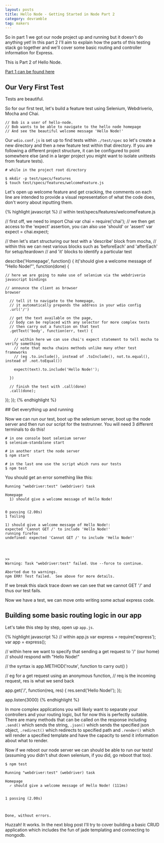 ```yaml
---
layout: posts
title: Hello Node - Getting Started in Node Part 2
category: devramble
tag: makers
---
```


So in part 1 we got our node project up and running but it doesn't do anything yet! In this part 2 I'll aim to explain how the parts of this testing stack go together and we'll cover some basic routing and controller information for Express.

This is Part 2 of Hello Node.

[Part 1 can be found here](http://www.michaellennox.me/devramble/2016/01/13/hello-node.html)

## Our Very First Test

Tests are beautiful.

So for our first test, let's build a feature test using Selenium, Webdriverio, Mocha and Chai.

~~~
// Bob is a user of hello-node.
// Bob wants to be able to navigate to the hello node homepage
// And see the beautiful welcome message 'Hello Node!'
~~~

Our `wdio.conf.js` is set up to find tests within `./test/spec` so let's create a new directory and then a new feature test within that  directory. If you are following a different project structure, it can be configured to point somewhere else (and in a larger project you might want to isolate unittests from feature tests).

~~~
# while in the project root directory

$ mkdir -p test/specs/features
$ touch test/specs/features/welcomeFeature.js
~~~

Let's open up welcome feature and get cracking, the comments on each line are intended to provide a visual representation of what the code does, don't worry about inputting them.

{% highlight javascript %}
// within test/specs/features/welcomeFeature.js

// first off, we need to import Chai
var chai = require('chai');
// we then get access to the 'expect' assertion, you can also use 'should' or 'assert'
var expect = chai.expect;

// then let's start structuring our test with a 'describe' block from mocha,
// within this we can nest various blocks such as 'beforeEach' and 'afterEach' for setup/teardown
// and 'it' blocks to identify a particular test

describe('Homepage', function() {
  it('should give a welcome message of "Hello Node!"', function(done) {

    // here we are going to make use of selenium via the webdriverio javascript bindings

    // announce the client as browser
    browser

      // tell it to navigate to the homepage,
      // it automatically prepends the address in your wdio config
      .url('/')

      // get the text available on the page,
      // body can be replaced with any selector for more complex tests
      // then carry out a function on that text
      .getText('body', function(err, text) {

        // within here we can use chai's expect statement to tell mocha to verify something
        // note that mocha chains methods unlike many other test frameworks
        // (eg .to.include(), instead of .toInclude(), not.to.equal(), instead of .not.toEqual())

        expect(text).to.include('Hello Node!');

      })

      // finish the test with .call(done)
      .call(done);

  });
});
{% endhighlight %}

## Get everything up and running

Now we can run our test, boot up the selenium server, boot up the node server and then run our script for the testrunner. You will need 3 different terminals to do this!

~~~
# in one console boot selenium server
$ selenium-standalone start

# in another start the node server
$ npm start

# in the last one use the script which runs our tests
$ npm test
~~~

You should get an error something like this:

~~~
Running "webdriver:test" (webdriver) task

Homepage
  1) should give a welcome message of Hello Node!


0 passing (2.00s)
1 failing

1) should give a welcome message of Hello Node!:
expected 'Cannot GET /' to include 'Hello Node!'
running firefox
undefined: expected 'Cannot GET /' to include 'Hello Node!'




>>
Warning: Task "webdriver:test" failed. Use --force to continue.

Aborted due to warnings.
npm ERR! Test failed.  See above for more details.
~~~

If we break this slack trace down we can see that we cannot GET '/' and thus our test fails.

Now we have a test, we can move onto writing some actual express code.

## Building some basic routing logic in our app

Let's take this step by step, open up `app.js`.

{% highlight javascript %}
// within app.js
var express = require('express');
var app = express();

// within here we want to specify that sending a get request to '/' (our home)
// should respond with "Hello Node!"

// the syntax is app.METHOD('route', function to carry out() )

// eg for a get request using an anonymous function,
// req is the incoming request, res is what we send back

app.get('/', function(req, res) {
  res.send('Hello Node!');
});

app.listen(3000)
{% endhighlight %}

In more complex applications you will likely want to separate your controllers and your routing logic, but for now this is perfectly suitable. There are many methods that can be called on the response including `.send()` which sends the string, `.json()` which sends the specified json object, `.redirect()` which redirects to specified path and `.render()` which will render a specified template and have the capacity to send it information about what to render.

Now if we reboot our node server we can should be able to run our tests! (assuming you didn't shut down selenium, if you did, go reboot that too).

~~~
$ npm test

Running "webdriver:test" (webdriver) task

Homepage
  ✓ should give a welcome message of Hello Node! (111ms)


1 passing (2.00s)



Done, without errors.
~~~

Huzzah! It works. In the next blog post I'll try to cover building a basic CRUD application which includes the fun of jade templating and connecting to mongodb.
